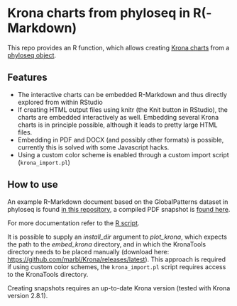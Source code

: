 # Krona charts from phyloseq in R(-Markdown)

This repo provides an R function, which allows creating [Krona charts](https://github.com/marbl/Krona)
from a [phyloseq object](https://github.com/joey711/phyloseq).

## Features

- The interactive charts can be embedded R-Markdown and thus directly explored from
  within RStudio
- If creating HTML output files using knitr (the Knit button in RStudio), the charts
  are embedded interactively as well. Embedding several Krona charts is in principle 
  possible, although it leads to pretty large HTML files.
- Embedding in PDF and DOCX (and possibly other formats) is possible, 
  currently this is solved with some Javascript hacks.
- Using a custom color scheme is enabled through a custom import script (`krona_import.pl`)

## How to use

An example R-Markdown document based on the GlobalPatterns dataset in phyloseq
is found [in this repository](phyloseq_example.Rmd), a compiled PDF snapshot is
[found here](phyloseq_example.pdf).

For more documentation refer to the [R script](embed_krona.R).

It is possible to supply an *install\_dir* argument to *plot\_krona*, which 
expects the path to the *embed\_krona* directory, and in which the KronaTools 
directory needs to be placed manually 
(download here: https://github.com/marbl/Krona/releases/latest).
This approach is required if using custom color schemes, the `krona_import.pl` script
requires access to the KronaTools directory.

Creating snapshots requires an up-to-date Krona version (tested with Krona version 2.8.1).
